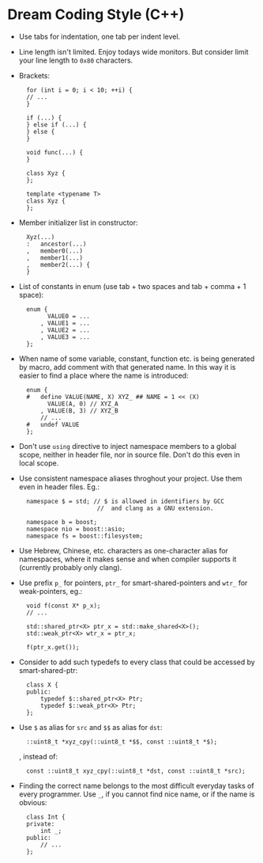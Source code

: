 Dream Coding Style (C++)
========================


* Use tabs for indentation, one tab per indent level.

* Line length isn't limited. Enjoy todays wide monitors. But consider limit your line length to `0x80` characters.


* Brackets:

		for (int i = 0; i < 10; ++i) {
		// ...
		}
		
		if (...) {
		} else if (...) {
		} else {
		}
		
		void func(...) {
		}
		
		class Xyz {
		};
		
		template <typename T>
		class Xyz {
		};
		
* Member initializer list in constructor:

		Xyz(...)
		:	ancestor(...)
		,	member0(...)
		,	member1(...)
		,	member2(...) {
		}

* List of constants in enum (use tab + two spaces and tab + comma + 1 space):

		enum {
			  VALUE0 = ...
			, VALUE1 = ...
			, VALUE2 = ...
			, VALUE3 = ...
		};

* When name of some variable, constant, function etc. is being generated by macro, add comment with that generated name. In this way it is easier to find a place where the name is introduced:

		enum {
		#	define VALUE(NAME, X) XYZ_ ## NAME = 1 << (X)
			  VALUE(A, 0) // XYZ_A
			, VALUE(B, 3) // XYZ_B
			// ...
		#	undef VALUE
		};



* Don't use `using` directive to inject namespace members to a global scope, neither in header file, nor in source file. Don't do this even in local scope.

* Use consistent namespace aliases throghout your project. Use them even in header files. Eg.:

		namespace $ = std; // $ is allowed in identifiers by GCC
							//  and clang as a GNU extension.
		
		namespace b = boost;
		namespace nio = boost::asio;
		namespace fs = boost::filesystem;

* Use Hebrew, Chinese, etc. characters as one-character alias for namespaces, where it makes sense and when compiler supports it (currently probably only clang).

* Use prefix `p_` for pointers, `ptr_` for smart-shared-pointers and `wtr_` for weak-pointers, eg.:

		void f(const X* p_x);
		// ...
		
		std::shared_ptr<X> ptr_x = std::make_shared<X>();
		std::weak_ptr<X> wtr_x = ptr_x;
		
		f(ptr_x.get());


* Consider to add such typedefs to every class that could be accessed by smart-shared-ptr:

		class X {
		public:
			typedef $::shared_ptr<X> Ptr;
			typedef $::weak_ptr<X> Ptr;
		};

* Use `$` as alias for `src` and `$$` as alias for `dst`:

		::uint8_t *xyz_cpy(::uint8_t *$$, const ::uint8_t *$);
		
	, instead of:
	
		const ::uint8_t xyz_cpy(::uint8_t *dst, const ::uint8_t *src);
		
		
* Finding the correct name belongs to the most difficult everyday tasks of every programmer. Use `_`, if you cannot find nice name, or if the name is obvious:

		class Int {
		private:
			int _;
		public:
			// ...
		}; 

